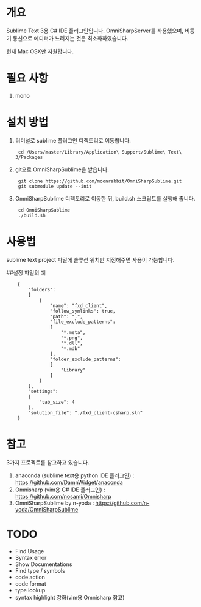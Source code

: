 # 개요
Sublime Text 3용 C# IDE 플러그인입니다. OmniSharpServer를 사용했으며, 비동기 통신으로
에디터가 느려지는 것은 최소화하였습니다.

현재 Mac OSX만 지원합니다.

# 필요 사항
1. mono

# 설치 방법
1. 터미널로 sublime 플러그인 디렉토리로 이동합니다.

        cd /Users/master/Library/Application\ Support/Sublime\ Text\ 3/Packages

2. git으로 OmniSharpSublime을 받습니다.

        git clone https://github.com/moonrabbit/OmniSharpSublime.git
        git submodule update --init

3. OmniSharpSublime 디펙토리로 이동한 뒤, build.sh 스크립트를 실행해 줍니다.

        cd OmniSharpSublime
        ./build.sh

# 사용법
sublime text project 파일에 솔루션 위치만 지정해주면 사용이 가능합니다.

##설정 파일의 예

        {
            "folders":
            [
                {
                    "name": "fxd_client",
                    "follow_symlinks": true,
                    "path": ".",
                    "file_exclude_patterns":
                    [
                        "*.meta",
                        "*.png",
                        "*.dll",
                        "*.mdb"
                    ],
                    "folder_exclude_patterns":
                    [
                        "Library"
                    ]
                }
            ],
            "settings":
            {
                "tab_size": 4
            },
            "solution_file": "./fxd_client-csharp.sln"
        }


# 참고

3가지 프로젝트를 참고하고 있습니다.

1. anaconda (sublime text용 python IDE 플러그인) :
https://github.com/DamnWidget/anaconda
2. Omnisharp (vim용 C# IDE 플러그인) :
https://github.com/nosami/Omnisharp
3. OmniSharpSublime by n-yoda :
https://github.com/n-yoda/OmniSharpSublime

# TODO
* Find Usage
* Syntax error
* Show Documentations
* Find type / symbols
* code action
* code format
* type lookup
* syntax highlight 강화(vim용 Omnisharp 참고)
